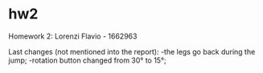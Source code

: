 # hw2
Homework 2: Lorenzi Flavio - 1662963


Last changes
(not mentioned into the report):
-the legs go back during the jump;
-rotation button changed from 30° to 15°;
